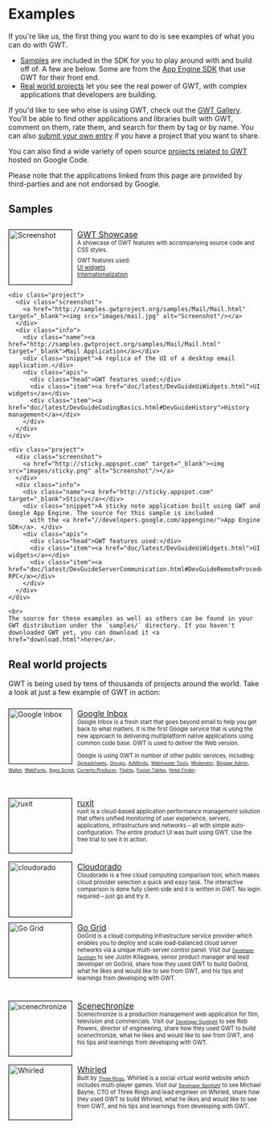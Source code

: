 <style>
    div.demo {
      padding: 3px;
      padding-left: 20px;
      background-image: url("images/newwindow.gif");
      background-repeat: no-repeat;
      background-position: left center;
    }

    ul.demo {
      margin-top: 20px;
      margin-bottom: 10px;
    }

    ul.demo li {
      list-style-image: url("images/newwindow.gif");
      list-style-type: disc;
    }

    .project {
      clear: both;
      margin-bottom: 1.25em;
      padding: 10px 0 10px 0;
    }

    .project .screenshot {
      float: left;
    }

    .project .name {
      font-size: medium;
      background-image: url("/webtoolkit/images/newwindow.gif");
      background-repeat: no-repeat;
      background-position: left center;
    }

    .project .screenshot img {
      width: 125px;
      height: 109px;
      border: 1px solid;
      margin-right: 10px;
    }

    .project .info .apis {
      margin-top: 0.5em;
    }

    .project .head {
      font-size: .8em;
    }

    .project .info .apis .item {
      margin-left: 10px;
      font-size: .8em;
    }

    .example {
      margin-top: 1em;
    }

    .project .snippet {
      font-size: .8em;
    }

    .project .snippet a {
      font-size: .8em;
    }
</style>

Examples
===

If you're like us, the first thing you want to do is see examples of what you can do with GWT.

*   [Samples](#samples) are included in the SDK for you to play around with and build off of. A few are below. Some are from the [App Engine SDK](https://developers.google.com/appengine/) that use GWT for their front end.
*   [Real world projects](#real-world-projects) let you see the real power of GWT, with complex applications that developers are building.

If you'd like to see who else is using GWT, check out the [GWT Gallery](http://gwtgallery.appspot.com). You'll be able to find other applications and libraries built with GWT, comment on them, rate them, and search for them by tag or by name. You can also [submit your own entry](http://gwtgallery.appspot.com/submit) if you have a project that  you want to share.

You can also find a wide variety of open source [projects related to GWT](http://code.google.com/hosting/search?q=GWT&btn=Search+Projects) hosted on Google Code.

Please note that the applications linked from this page are provided by third-parties and are not endorsed by Google.

## Samples<a id="samples"></a>

<div class="section">
  <div class="example">

  <div class="project">
      <div class="screenshot">
        <a href="http://samples.gwtproject.org/samples/Showcase/Showcase.html" target="_blank"><img src="images/showcase.jpg" alt="Screenshot"/></a>
      </div>
      <div class="info">
        <div class="name"><a href="http://samples.gwtproject.org/samples/Showcase/Showcase.html" target="_blank">GWT Showcase</a></div>
        <div class="snippet">A showcase of GWT features with accompanying source code and CSS styles.</div>
        <div class="apis">
          <div class="head">GWT features used:</div>
          <div class="item"><a href="doc/latest/DevGuideUiWidgets.html">UI widgets</a></div>
          <div class="item"><a href="doc/latest/DevGuideI18n.html">Internationalization</a></div>
        </div>
      </div>
    </div>  

    <div class="project">
      <div class="screenshot">
        <a href="http://samples.gwtproject.org/samples/Mail/Mail.html" target="_blank"><img src="images/mail.jpg" alt="Screenshot"/></a>
      </div>
      <div class="info">
        <div class="name"><a href="http://samples.gwtproject.org/samples/Mail/Mail.html" target="_blank">Mail Application</a></div>
        <div class="snippet">A replica of the UI of a desktop email application.</div>
        <div class="apis">
          <div class="head">GWT features used:</div>
          <div class="item"><a href="doc/latest/DevGuideUiWidgets.html">UI widgets</a></div>
          <div class="item"><a href="doc/latest/DevGuideCodingBasics.html#DevGuideHistory">History management</a></div>
        </div>
      </div>
    </div>

    <div class="project">
      <div class="screenshot">
        <a href="http://sticky.appspot.com" target="_blank"><img src="images/sticky.png" alt="Screenshot"/></a>
      </div>
      <div class="info">
        <div class="name"><a href="http://sticky.appspot.com" target="_blank">Sticky</a></div>
        <div class="snippet">A sticky note application built using GWT and Google App Engine. The source for this sample is included
          with the <a href="//developers.google.com/appengine/">App Engine SDK</a>. </div>
        <div class="apis">
          <div class="head">GWT features used:</div>
          <div class="item"><a href="doc/latest/DevGuideUiWidgets.html">UI widgets</a></div>
          <div class="item"><a href="doc/latest/DevGuideServerCommunication.html#DevGuideRemoteProcedureCalls">Polymorphic RPC</a></div>
        </div>
      </div>
    </div>

    <br>
    The source for these examples as well as others can be found in your GWT distribution under the `samples/` directory. If you haven't downloaded GWT yet, you can download it <a href="download.html">here</a>.

  </div>
</div>

## Real world projects<a id="real-world-projects"></a>

GWT is being used by tens of thousands of projects around the world. Take a look at just a few example of GWT in action:

<div class="project">
  <div class="screenshot">
    <a href="http://www.google.com/inbox" target="_blank"><img src="images/inbox.png" alt="Google Inbox"/></a>
  </div>
  <div class="info">
    <div class="name"><a href="http://www.google.com/inbox" target="_blank">Google Inbox</a></div>
    <div class="snippet">Google Inbox is a fresh start that goes beyond email to help you get back to what matters. 
	It is the first Google service that is using the new approach to delivering multiplatform native applications using common code base. GWT is used to deliver the Web version.
	<p>Google is using GWT in number of other public services, including:
		<a href="https://docs.google.com/spreadsheets" target="_blank">Spreadsheets</a>,
		<a href="https://groups.google.com/forum/" target="_blank">Groups</a>,
		<a href="https://adwords.google.com " target="_blank">AdWords</a>,
		<a href="https://www.google.com/webmasters/tools/home" target="_blank">Webmaster Tools</a>,
		<a href="https://www.google.com/moderator/" target="_blank">Moderator</a>,
		<a href="https://www.blogger.com/" target="_blank">Blogger&nbsp;Admin</a>,
		<a href="https://www.google.com/wallet/" target="_blank">Wallet</a>,
		<a href="https://www.google.com/fonts/" target="_blank">WebFonts</a>,
		<a href="https://www.google.com/script/" target="_blank">Apps&nbsp;Script</a>,
		<a href="https://www.google.com/producer/" target="_blank">Currents&nbsp;Producer</a>,
		<a href="https://www.google.com/flights/" target="_blank">Flights</a>,
		<a href="https://www.google.com/fusiontables/DataSource?dsrcid=2049253" target="_blank">Fusion&nbsp;Tables</a>,
		<a href="https://www.google.com/hotels/" target="_blank">Hotel&nbsp;Finder</a>.
	</p>
 </div>
  </div>
</div>

<div class="project">
  <div class="screenshot">
    <a href="https://ruxit.com" target="_blank"><img src="images/ruxit.png" alt="ruxit"/></a>
  </div>
  <div class="info">
    <div class="name"><a href="https://ruxit.com" target="_blank">ruxit</a></div>
    <div class="snippet">ruxit is a cloud-based application performance management solution that offers unified monitoring of 
user experience, servers, applications, infrastructure and networks &ndash; all with simple auto-configuration. The entire product UI 
was built using GWT. Use the free trial to see it in action.</div>
  </div>
</div>

<div class="project">
  <div class="screenshot">
    <a href="https://www.cloudorado.com" target="_blank"><img src="images/cloudorado.png" alt="cloudorado"/></a>
  </div>
  <div class="info">
    <div class="name"><a href="https://www.cloudorado.com" target="_blank">Cloudorado</a></div>
    <div class="snippet">Cloudorado is a free cloud computing comparison tool, which makes cloud provider selection a quick and easy task. 
	The interactive comparison is done fully client-side and it is written in GWT. No login required &ndash; just go and try it.</div>
  </div>
</div>

<div class="project">
  <div class="screenshot">
    <a href="http://www.gogrid.com" target="_blank"><img src="images/go_grid.jpg" alt="Go Grid"/></a>
  </div>
  <div class="info">
    <div class="name"><a href="http://www.gogrid.com" target="_blank">Go Grid</a></div>
    <div class="snippet">GoGrid is a cloud computing infrastructure service provider which
enables you to deploy and scale load-balanced cloud server networks via a
unique multi-server control panel. Visit our <a href="developer_spotlight.html">Developer Spotlight</a> to see Justin Kitagawa, senior product manager and lead
developer on GoGrid, share how they used GWT to build GoGrid, what he
likes and would like to see from GWT, and his tips and learnings from
developing with GWT.</div>
  </div>
</div>

<div class="project">
  <div class="screenshot">
    <a href="https://www.scenechronize.com" target="_blank"><img src="images/scenechronize.jpg" alt="scenechronize"/></a>
  </div>
  <div class="info">
    <div class="name"><a href="https://www.scenechronize.com" target="_blank">Scenechronize</a></div>
    <div class="snippet">Scenechronize is a production management web application for film,
television and commercials. Visit our <a href="developer_spotlight.html">Developer Spotlight</a> to see Rob Powers, director of engineering, share
how they used GWT to build scenechronize, what he likes and would like to
see from GWT, and his tips and learnings from developing with GWT.</div>
  </div>
</div>

<div class="project">
  <div class="screenshot">
    <a href="http://www.whirled.com/" target="_blank"><img src="images/whirled.jpg" alt="Whirled"/></a>
  </div>
  <div class="info">
    <div class="name"><a href="http://www.whirled.com/" target="_blank">Whirled</a></div>
    <div class="snippet">Built by <a href="http://www.threerings.net">Three Rings</a>, Whirled
is a social virtual world website which includes multi-player games.
Visit our <a href="developer_spotlight.html">Developer Spotlight</a> to see Michael Bayne, CTO of Three Rings and lead engineer on Whirled, share
how they used GWT to build Whirled, what he likes and would like to see
from GWT, and his tips and learnings from developing with GWT.</div>
  </div>
</div>
